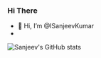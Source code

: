 ### Hi There 

- 👋 Hi, I’m @ISanjeevKumar
- 
![Sanjeev's GitHub stats](https://github-readme-stats.vercel.app/api?username=ISanjeevKumar&hide=contribs,prs)

